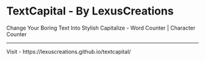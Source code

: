 # TextCapital - By LexusCreations
Change Your Boring Text Into Stylish Capitalize - Word Counter | Character Counter
<hr/>
Visit - https://lexuscreations.github.io/textcapital/
